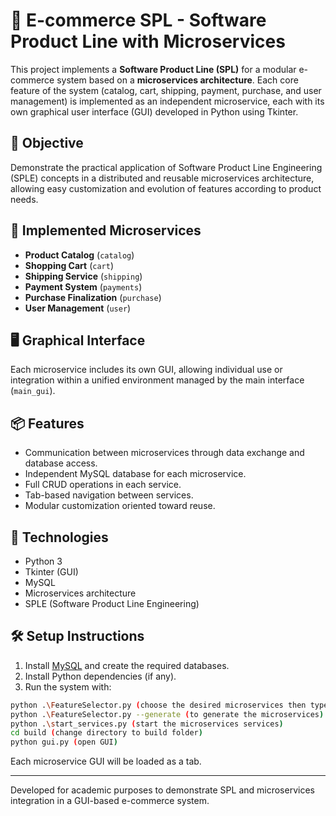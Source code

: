 # 🧩 E-commerce SPL - Software Product Line with Microservices

This project implements a **Software Product Line (SPL)** for a modular e-commerce system based on a **microservices architecture**. Each core feature of the system (catalog, cart, shipping, payment, purchase, and user management) is implemented as an independent microservice, each with its own graphical user interface (GUI) developed in Python using Tkinter.

## 🎯 Objective
Demonstrate the practical application of Software Product Line Engineering (SPLE) concepts in a distributed and reusable microservices architecture, allowing easy customization and evolution of features according to product needs.

## 🔧 Implemented Microservices
- **Product Catalog** (`catalog`)
- **Shopping Cart** (`cart`)
- **Shipping Service** (`shipping`)
- **Payment System** (`payments`)
- **Purchase Finalization** (`purchase`)
- **User Management** (`user`)

## 🖥️ Graphical Interface
Each microservice includes its own GUI, allowing individual use or integration within a unified environment managed by the main interface (`main_gui`).

## 📦 Features
- Communication between microservices through data exchange and database access.
- Independent MySQL database for each microservice.
- Full CRUD operations in each service.
- Tab-based navigation between services.
- Modular customization oriented toward reuse.

## 🚀 Technologies
- Python 3
- Tkinter (GUI)
- MySQL
- Microservices architecture
- SPLE (Software Product Line Engineering)

## 🛠️ Setup Instructions
1. Install [MySQL](https://www.mysql.com/) and create the required databases.
2. Install Python dependencies (if any).
3. Run the system with:

```bash
python .\FeatureSelector.py (choose the desired microservices then type done to save and exit)
python .\FeatureSelector.py --generate (to generate the microservices)
python .\start_services.py (start the microservices services)
cd build (change directory to build folder)
python gui.py (open GUI)
```

Each microservice GUI will be loaded as a tab.

---

Developed for academic purposes to demonstrate SPL and microservices integration in a GUI-based e-commerce system.